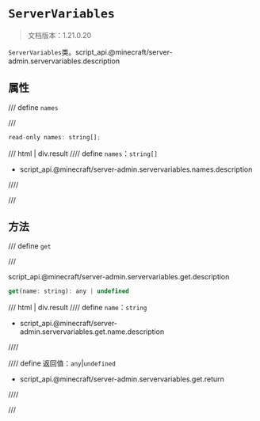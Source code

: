 # `ServerVariables`

> 文档版本：1.21.0.20

`ServerVariables`类。script_api.@minecraft/server-admin.servervariables.description

## 属性

/// define
`names`


///

```js
read-only names: string[];
```

/// html | div.result
//// define
`names`：`string[]`

- script_api.@minecraft/server-admin.servervariables.names.description


////

///


## 方法

/// define
`get`


///

script_api.@minecraft/server-admin.servervariables.get.description

```js
get(name: string): any | undefined
```

/// html | div.result
//// define
`name`：`string`

- script_api.@minecraft/server-admin.servervariables.get.name.description


////

//// define
返回值：`any`|`undefined`

- script_api.@minecraft/server-admin.servervariables.get.return


////

///

